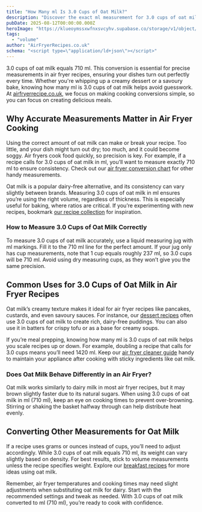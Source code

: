 ```yaml
---
title: "How Many ml Is 3.0 Cups of Oat Milk?"
description: "Discover the exact ml measurement for 3.0 cups of oat milk and simplify your cooking conversions with this easy guide."
pubDate: 2025-08-12T00:00:00.000Z
heroImage: "https://klueoymssxwfnxsvcyhv.supabase.co/storage/v1/object/public/md/how-many-ml-is-3-cups-oat-milk-a80f91a1.webp"
tags:
  - "volume"
author: "AirFryerRecipes.co.uk"
schema: "<script type=\"application/ld+json\"></script>"
---
```


<p>3.0 cups of oat milk equals 710 ml. This conversion is essential for precise measurements in air fryer recipes, ensuring your dishes turn out perfectly every time. Whether you're whipping up a creamy dessert or a savoury bake, knowing how many ml is 3.0 cups of oat milk helps avoid guesswork. At <a href=https://www.airfryerrecipe.co.uk>airfryerrecipe.co.uk</a>, we focus on making cooking conversions simple, so you can focus on creating delicious meals.</p>  

<h2>Why Accurate Measurements Matter in Air Fryer Cooking</h2>  
<p>Using the correct amount of oat milk can make or break your recipe. Too little, and your dish might turn out dry; too much, and it could become soggy. Air fryers cook food quickly, so precision is key. For example, if a recipe calls for 3.0 cups of oat milk in ml, you’ll want to measure exactly 710 ml to ensure consistency. Check out our <a href=https://www.airfryerrecipe.co.uk/air-fryer-conversion-chart>air fryer conversion chart</a> for other handy measurements.</p>  

<p>Oat milk is a popular dairy-free alternative, and its consistency can vary slightly between brands. Measuring 3.0 cups of oat milk in ml ensures you’re using the right volume, regardless of thickness. This is especially useful for baking, where ratios are critical. If you’re experimenting with new recipes, bookmark <a href=https://www.airfryerrecipe.co.uk/recipes>our recipe collection</a> for inspiration.</p>  

<h3>How to Measure 3.0 Cups of Oat Milk Correctly</h3>  
<p>To measure 3.0 cups of oat milk accurately, use a liquid measuring jug with ml markings. Fill it to the 710 ml line for the perfect amount. If your jug only has cup measurements, note that 1 cup equals roughly 237 ml, so 3.0 cups will be 710 ml. Avoid using dry measuring cups, as they won’t give you the same precision.</p>  

<h2>Common Uses for 3.0 Cups of Oat Milk in Air Fryer Recipes</h2>  
<p>Oat milk’s creamy texture makes it ideal for air fryer recipes like pancakes, custards, and even savoury sauces. For instance, our <a href=https://www.airfryerrecipe.co.uk/recipe-category/dessert>dessert recipes</a> often use 3.0 cups of oat milk to create rich, dairy-free puddings. You can also use it in batters for crispy tofu or as a base for creamy soups.</p>  

<p>If you’re meal prepping, knowing how many ml is 3.0 cups of oat milk helps you scale recipes up or down. For example, doubling a recipe that calls for 3.0 cups means you’ll need 1420 ml. Keep our <a href=https://www.airfryerrecipe.co.uk/air-fryer-cleaner>air fryer cleaner guide</a> handy to maintain your appliance after cooking with sticky ingredients like oat milk.</p>  

<h3>Does Oat Milk Behave Differently in an Air Fryer?</h3>  
<p>Oat milk works similarly to dairy milk in most air fryer recipes, but it may brown slightly faster due to its natural sugars. When using 3.0 cups of oat milk in ml (710 ml), keep an eye on cooking times to prevent over-browning. Stirring or shaking the basket halfway through can help distribute heat evenly.</p>  

<h2>Converting Other Measurements for Oat Milk</h2>  
<p>If a recipe uses grams or ounces instead of cups, you’ll need to adjust accordingly. While 3.0 cups of oat milk equals 710 ml, its weight can vary slightly based on density. For best results, stick to volume measurements unless the recipe specifies weight. Explore our <a href=https://www.airfryerrecipe.co.uk/recipe-category/breakfast>breakfast recipes</a> for more ideas using oat milk.</p>  

<p>Remember, air fryer temperatures and cooking times may need slight adjustments when substituting oat milk for dairy. Start with the recommended settings and tweak as needed. With 3.0 cups of oat milk converted to ml (710 ml), you’re ready to cook with confidence.</p>